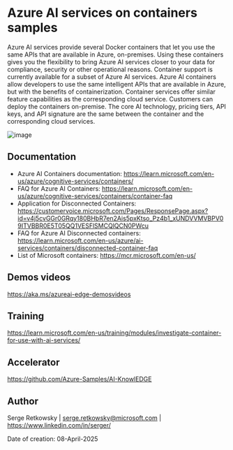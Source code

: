 # Azure AI services on containers samples

Azure AI services provide several Docker containers that let you use the same APIs that are available in Azure, on-premises. Using these containers gives you the flexibility to bring Azure AI services closer to your data for compliance, security or other operational reasons. Container support is currently available for a subset of Azure AI services.
Azure AI containers allow developers to use the same intelligent APIs that are available in Azure, but with the benefits of containerization.
Container services offer similar feature capabilities as the corresponding cloud service. Customers can deploy the containers on-premise. The core AI technology, pricing tiers, API keys, and API signature are the same between the container and the corresponding cloud services. 

![image](https://github.com/user-attachments/assets/25475db5-e981-4b59-9d74-2d656775d108)

## Documentation
- Azure AI Containers documentation: 
https://learn.microsoft.com/en-us/azure/cognitive-services/containers/
- FAQ for Azure AI Containers: 
https://learn.microsoft.com/en-us/azure/cognitive-services/containers/container-faq
- Application for Disconnected Containers: 
https://customervoice.microsoft.com/Pages/ResponsePage.aspx?id=v4j5cvGGr0GRqy180BHbR7en2Ais5pxKtso_Pz4b1_xUNDVVMVBPV09ITVBBR0E5T05QQ1VESFlSMCQlQCN0PWcu
- FAQ for Azure AI Disconnected containers: 
https://learn.microsoft.com/en-us/azure/ai-services/containers/disconnected-container-faq 
- List of Microsoft containers: 
https://mcr.microsoft.com/en-us/ 

## Demos videos
https://aka.ms/azureai-edge-demosvideos 

## Training
https://learn.microsoft.com/en-us/training/modules/investigate-container-for-use-with-ai-services/

## Accelerator
https://github.com/Azure-Samples/AI-KnowlEDGE

## Author
Serge Retkowsky | serge.retkowsky@microsoft.com | https://www.linkedin.com/in/serger/

Date of creation: 08-April-2025
